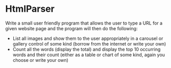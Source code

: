 # HtmlParser

Write a small user friendly program that allows the user to type a URL for a given website page and the program will then do the following:

- List all images and show them to the user appropriately in a carousel or gallery control of some kind (borrow from the internet or write your own)
- Count all the words (display the total) and display the top 10 occurring words and their count (either as a table or chart of some kind, again you choose or write your own)
